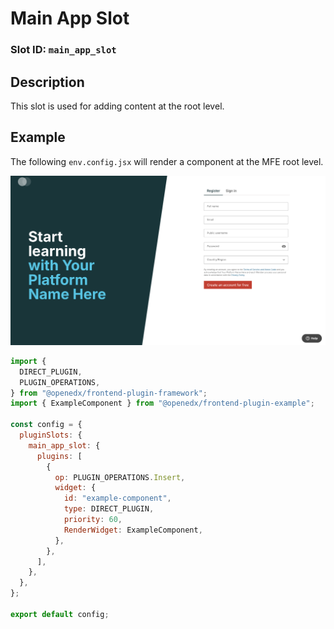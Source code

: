 # Main App Slot

### Slot ID: `main_app_slot`

## Description

This slot is used for adding content at the root level.

## Example

The following `env.config.jsx` will render a component at the MFE root level.

![Screenshot of Content added after the Main App Slot](./images/main_app_slot.png)

```js
import {
  DIRECT_PLUGIN,
  PLUGIN_OPERATIONS,
} from "@openedx/frontend-plugin-framework";
import { ExampleComponent } from "@openedx/frontend-plugin-example";

const config = {
  pluginSlots: {
    main_app_slot: {
      plugins: [
        {
          op: PLUGIN_OPERATIONS.Insert,
          widget: {
            id: "example-component",
            type: DIRECT_PLUGIN,
            priority: 60,
            RenderWidget: ExampleComponent,
          },
        },
      ],
    },
  },
};

export default config;
```
